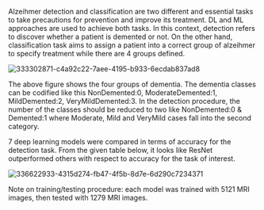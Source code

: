 Alzeihmer detection and classification are two different and essential tasks to take precautions for prevention and improve its treatment. DL and ML approaches are used to achieve both tasks. In this context, detection refers to discover whether a patient is demented or not. On the other hand, classification task aims to assign a patient into a correct group of alzeihmer to specify treatment while there are 4 groups defined.

![333302871-c4a92c22-7aee-4195-b933-6ecdab837ad8](https://github.com/user-attachments/assets/943b22ba-387d-496c-9566-96fd0385285c)

The above figure shows the four groups of dementia. The dementia classes can be codified like this NonDemented:0, ModerateDemented:1, MildDemented:2, VeryMildDemented:3. In the detection procedure, the number of the classes should be reduced to two like NonDemented:0 & Demented:1 where Moderate, Mild and VeryMild cases fall into the second category.

7 deep learning models were compared in terms of accuracy for the detection task. From the given table below, it looks like ResNet outperformed others with respect to accuracy for the task of interest.

![336622933-4315d274-fb47-4f5b-8d7e-6d290c7234371](https://github.com/user-attachments/assets/cddb0298-a367-4cc5-a505-bb69708bd24a)

Note on training/testing procedure: each model was trained with 5121 MRI images, then tested with 1279 MRI images.
